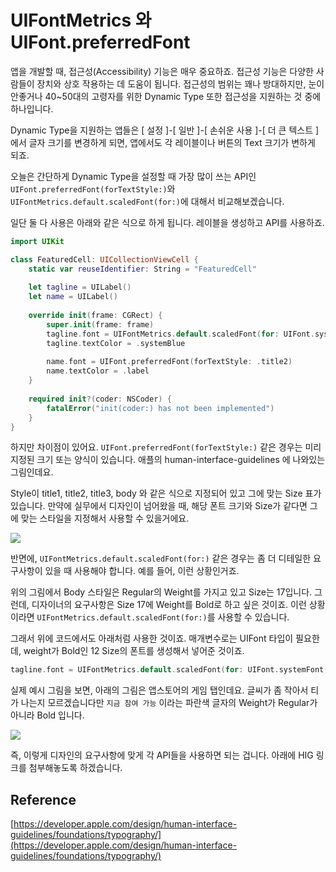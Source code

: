 # UIFontMetrics 와 UIFont.preferredFont

앱을 개발할 때, 접근성(Accessibility) 기능은 매우 중요하죠. 접근성 기능은 다양한 사람들이 장치와 상호 작용하는 데 도움이 됩니다. 접근성의 범위는 꽤나 방대하지만, 눈이 안좋거나 40~50대의 고령자를 위한 Dynamic Type 또한 접근성을 지원하는 것 중에 하나입니다. 

Dynamic Type을 지원하는 앱들은 [ 설정 ]-[ 일반 ]-[ 손쉬운 사용 ]-[ 더 큰 텍스트 ] 에서 글자 크기를 변경하게 되면, 앱에서도 각 레이블이나 버튼의 Text 크기가 변하게 되죠. 

오늘은 간단하게 Dynamic Type을 설정할 때 가장 많이 쓰는 API인 `UIFont.preferredFont(forTextStyle:)`와 `UIFontMetrics.default.scaledFont(for:)`에 대해서 비교해보겠습니다. 

일단 둘 다 사용은 아래와 같은 식으로 하게 됩니다. 레이블을 생성하고 API를 사용하죠. 

```swift
import UIKit

class FeaturedCell: UICollectionViewCell {
    static var reuseIdentifier: String = "FeaturedCell"
    
    let tagline = UILabel()
    let name = UILabel()
    
    override init(frame: CGRect) {
        super.init(frame: frame)
        tagline.font = UIFontMetrics.default.scaledFont(for: UIFont.systemFont(ofSize: 12, weight: .bold))
        tagline.textColor = .systemBlue 
        
        name.font = UIFont.preferredFont(forTextStyle: .title2)
        name.textColor = .label
    }
    
    required init?(coder: NSCoder) {
		fatalError("init(coder:) has not been implemented")
    }
}
```
    
하지만 차이점이 있어요. `UIFont.preferredFont(forTextStyle:)` 같은 경우는 미리 지정된 크기 또는 양식이 있습니다. 애플의 human-interface-guidelines 에 나와있는 그림인데요. 

Style이 title1, title2, title3, body 와 같은 식으로 지정되어 있고 그에 맞는 Size 표가 있습니다. 만약에 실무에서 디자인이 넘어왔을 때, 해당 폰트 크기와 Size가 같다면 그에 맞는 스타일을 지정해서 사용할 수 있을거에요. 

![](https://velog.velcdn.com/images/dev_kickbell/post/0889de93-6551-4684-a68a-bc21f2286d40/image.png)

반면에, `UIFontMetrics.default.scaledFont(for:)` 같은 경우는 좀 더 디테일한 요구사항이 있을 때 사용해야 합니다. 예를 들어, 이런 상황인거죠. 

위의 그림에서 Body 스타일은 Regular의 Weight를 가지고 있고 Size는 17입니다. 그런데, 디자이너의 요구사항은 Size 17에 Weight를 Bold로 하고 싶은 것이죠. 이런 상황이라면 `UIFontMetrics.default.scaledFont(for:)`를 사용할 수 있습니다. 

그래서 위에 코드에서도 아래처럼 사용한 것이죠. 매개변수로는 UIFont 타입이 필요한데, weight가 Bold인 12 Size의 폰트를 생성해서 넣어준 것이죠. 

```swift
tagline.font = UIFontMetrics.default.scaledFont(for: UIFont.systemFont(ofSize: 12, weight: .bold))
```

실제 예시 그림을 보면, 아래의 그림은 앱스토어의 게임 탭인데요. 글씨가 좀 작아서 티가 나는지 모르겠습니다만 `지금 참여 가능` 이라는 파란색 글자의 Weight가 Regular가 아니라 Bold 입니다. 

![](https://velog.velcdn.com/images/dev_kickbell/post/b8480f9c-ffd6-4c45-8a0d-ce1cc1e8f4c8/image.png)

즉, 이렇게 디자인의 요구사항에 맞게 각 API들을 사용하면 되는 겁니다. 아래에 HIG 링크를 첨부해놓도록 하겠습니다. 

## Reference

[https://developer.apple.com/design/human-interface-guidelines/foundations/typography/](https://developer.apple.com/design/human-interface-guidelines/foundations/typography/)




